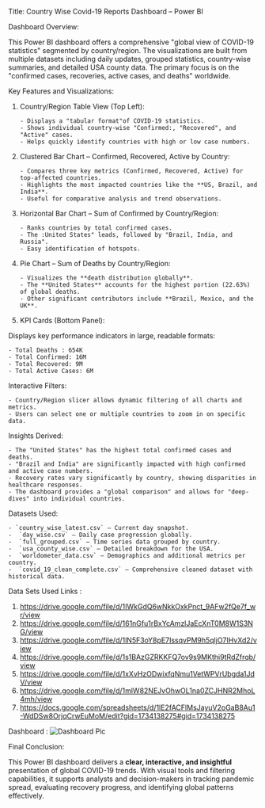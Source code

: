 Title: Country Wise Covid-19 Reports Dashboard – Power BI


Dashboard Overview:

This Power BI dashboard offers a comprehensive "global view of COVID-19 statistics" segmented by country/region. The visualizations are built from multiple datasets including daily updates, grouped statistics, country-wise summaries, and detailed USA county data. The primary focus is on the "confirmed cases, recoveries, active cases, and deaths" worldwide.



Key Features and Visualizations:

1. Country/Region Table View (Top Left):

       - Displays a "tabular format"of COVID-19 statistics.
       - Shows individual country-wise "Confirmed:, "Recovered", and "Active" cases.
       - Helps quickly identify countries with high or low case numbers.

2. Clustered Bar Chart – Confirmed, Recovered, Active by Country:

       - Compares three key metrics (Confirmed, Recovered, Active) for top-affected countries.
       - Highlights the most impacted countries like the **US, Brazil, and India**.
       - Useful for comparative analysis and trend observations.

3. Horizontal Bar Chart – Sum of Confirmed by Country/Region:

       - Ranks countries by total confirmed cases.
       - The :United States" leads, followed by "Brazil, India, and Russia".
       - Easy identification of hotspots.

4. Pie Chart – Sum of Deaths by Country/Region:

       - Visualizes the **death distribution globally**.
       - The **United States** accounts for the highest portion (22.63%) of global deaths.
       - Other significant contributors include **Brazil, Mexico, and the UK**.

5. KPI Cards (Bottom Panel):

Displays key performance indicators in large, readable formats:

    - Total Deaths : 654K
    - Total Confirmed: 16M
    - Total Recovered: 9M
    - Total Active Cases: 6M


Interactive Filters:

    - Country/Region slicer allows dynamic filtering of all charts and metrics.
    - Users can select one or multiple countries to zoom in on specific data.
 

Insights Derived:

    - The "United States" has the highest total confirmed cases and deaths.
    - "Brazil and India" are significantly impacted with high confirmed and active case numbers.
    - Recovery rates vary significantly by country, showing disparities in healthcare responses.
    - The dashboard provides a "global comparison" and allows for "deep-dives" into individual countries.


Datasets Used:

    - `country_wise_latest.csv` – Current day snapshot.
    -  `day_wise.csv` – Daily case progression globally.
    -  `full_grouped.csv` – Time series data grouped by country.
    -  `usa_county_wise.csv` – Detailed breakdown for the USA.
    -  `worldometer_data.csv` – Demographics and additional metrics per country.
    -  `covid_19_clean_complete.csv` – Comprehensive cleaned dataset with historical data.

Data Sets Used Links : 
1. https://drive.google.com/file/d/1IWkGdQ6wNkkOxkPnct_9AFw2fQe7f_wr/view
2. https://drive.google.com/file/d/161nGfu1rBxYcAmzlJaEcXnT0M8W1S3NG/view
3. https://drive.google.com/file/d/1lN5F3oY8pE7IssqvPM9h5qljO7IHvXd2/view
4. https://drive.google.com/file/d/1s1BAzGZRKKFQ7ov9s9MKthi9tRdZfrqb/view
5. https://drive.google.com/file/d/1xXvHzODwixfqNmu1VetWPVrUbgda1JdV/view
6. https://drive.google.com/file/d/1mlW82NEJvOhwOL1na0ZCJHNR2MhoL4mh/view
7. https://docs.google.com/spreadsheets/d/1lE2fACFlMsJayuV2oGaB8Au1-WdDSw8OrjqCrwEuMoM/edit?gid=1734138275#gid=1734138275
  
 
Dashboard : ![Dashboard Pic](https://github.com/user-attachments/assets/2b0583e5-85b5-464c-80b8-c18e01fe9df7)





Final Conclusion:

This Power BI dashboard delivers a **clear, interactive, and insightful** presentation of global COVID-19 trends. With visual tools and filtering capabilities, it supports analysts and decision-makers in tracking pandemic spread, evaluating recovery progress, and identifying global patterns effectively.

